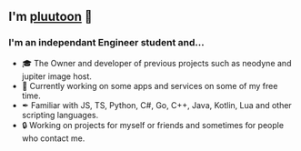 ## I'm [pluutoon](https://example.org) 👋 

### I'm an independant Engineer student and...

- 🎓 The Owner and developer of previous projects such as neodyne and jupiter image host.
- 🧠 Currently working on some apps and services on some of my free time.
- ✒ Familiar with JS, TS, Python, C#, Go, C++, Java, Kotlin, Lua and other scripting languages.
- 🔒 Working on projects for myself or friends and sometimes for people who contact me.
